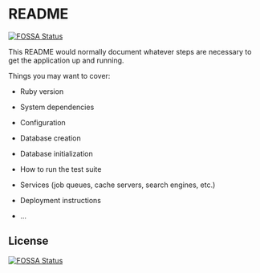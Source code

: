# README
[![FOSSA Status](https://app.fossa.io/api/projects/git%2Bgithub.com%2Fatayarani%2Fgame-menu.svg?type=shield)](https://app.fossa.io/projects/git%2Bgithub.com%2Fatayarani%2Fgame-menu?ref=badge_shield)


This README would normally document whatever steps are necessary to get the
application up and running.

Things you may want to cover:

* Ruby version

* System dependencies

* Configuration

* Database creation

* Database initialization

* How to run the test suite

* Services (job queues, cache servers, search engines, etc.)

* Deployment instructions

* ...


## License
[![FOSSA Status](https://app.fossa.io/api/projects/git%2Bgithub.com%2Fatayarani%2Fgame-menu.svg?type=large)](https://app.fossa.io/projects/git%2Bgithub.com%2Fatayarani%2Fgame-menu?ref=badge_large)